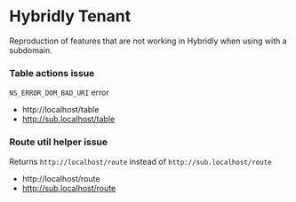 # Hybridly Tenant

Reproduction of features that are not working in Hybridly when using with a subdomain.


### Table actions issue
`NS_ERROR_DOM_BAD_URI` error
- http://localhost/table
- http://sub.localhost/table

### Route util helper issue
Returns `http://localhost/route` instead of `http://sub.localhost/route`
- http://localhost/route
- http://sub.localhost/route

